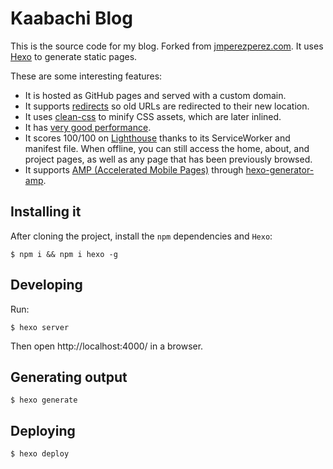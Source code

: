 # Kaabachi Blog

This is the source code for my blog. Forked from [jmperezperez.com](https://jmperezperez.com). It uses [Hexo](https://hexo.io) to generate static pages.

These are some interesting features:

- It is hosted as GitHub pages and served with a custom domain.
- It supports [redirects](https://github.com/JMPerez/jmperez.github.com/blob/hexo/themes/jmperez/layout/redirection.swig) so old URLs are redirected to their new location.
- It uses [clean-css](https://github.com/jakubpawlowicz/clean-css) to minify CSS assets, which are later inlined.
- It has [very good performance](https://developers.google.com/speed/pagespeed/insights/?url=https%3A%2F%2Fjmperezperez.com%2F).
- It scores 100/100 on [Lighthouse](https://developers.google.com/web/tools/lighthouse/) thanks to its ServiceWorker and manifest file. When offline, you can still access the home, about, and project pages, as well as any page that has been previously browsed.
- It supports [AMP (Accelerated Mobile Pages)](https://www.ampproject.org) through [hexo-generator-amp](https://github.com/tea3/hexo-generator-amp).

## Installing it

After cloning the project, install the `npm` dependencies and `Hexo`:

`$ npm i && npm i hexo -g`

## Developing

Run:

`$ hexo server`

Then open http://localhost:4000/ in a browser.

## Generating output

`$ hexo generate`

## Deploying

`$ hexo deploy`
